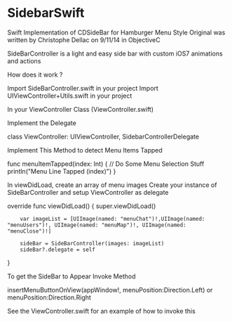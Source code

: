 # SidebarSwift
Swift Implementation of CDSideBar for Hamburger Menu Style 
Original was written by Christophe Dellac on 9/11/14 in ObjectiveC

SideBarController is a light and easy side bar with custom iOS7 animations and actions

How does it work ?

Import SideBarController.swift in your project
Import UIViewController+Utils.swift in your project

In your ViewController Class (ViewController.swift)

Implement the Delegate 

class ViewController: UIViewController, SidebarControllerDelegate

Implement This Method to detect Menu Items Tapped

 func menuItemTapped(index: Int) {
        // Do Some Menu Selection Stuff
        println("Menu Line Tapped \(index)")
  }

In viewDidLoad, create an array of menu images 
Create your instance of SideBarController and setup ViewController as delegate

override func viewDidLoad() {
        super.viewDidLoad()

        var imageList = [UIImage(named: "menuChat")!,UIImage(named: "menuUsers")!, UIImage(named: "menuMap")!, UIImage(named: "menuClose")!]
        
        sideBar = SideBarController(images: imageList)
        sideBar?.delegate = self
        
}

To get the SideBar to Appear Invoke Method

insertMenuButtonOnView(appWindow!, menuPosition:Direction.Left) or menuPosition:Direction.Right


See the ViewController.swift for an example of how to invoke this

